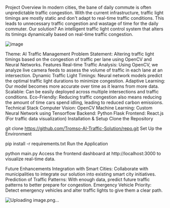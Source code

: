 Project Overview
In modern cities, the bane of daily commute is often unpredictable traffic congestion. With the current infrastructure, traffic light timings are mostly static and don't adapt to real-time traffic conditions. This leads to unnecessary traffic congestion and wastage of time for the daily commuter. Our solution? An intelligent traffic light control system that alters its timings dynamically based on real-time traffic congestion.

![image](https://github.com/user-attachments/assets/dc2b1a4e-fa15-4552-b5d7-01757393edb0)


Theme: AI Traffic Management
Problem Statement: Altering traffic light timings based on the congestion of traffic per lane using OpenCV and Neural Networks.
Features
Real-time Traffic Analysis: Using OpenCV, we analyze live camera feeds to assess the volume of traffic in each lane at an intersection.
Dynamic Traffic Light Timings: Neural network models predict the optimal traffic light durations to minimize congestion.
Adaptive Learning: Our model becomes more accurate over time as it learns from more data.
Scalable: Can be easily deployed across multiple intersections and traffic conditions.
Eco-Friendly: Reducing traffic congestion also means reducing the amount of time cars spend idling, leading to reduced carbon emissions.
Technical Stack
Computer Vision: OpenCV
Machine Learning: Custom Neural Network using Tensorflow
Backend: Python Flask
Frontend: React.js (For traffic data visualization)
Installation & Setup
Clone the Repository

git clone https://github.com/Tromso-AI-Traffic-Solution/repo.git
Set Up the Environment

pip install -r requirements.txt
Run the Application

python main.py
Access the frontend dashboard at http://localhost:3000 to visualize real-time data.

Future Enhancements
Integration with Smart Cities: Collaborate with municipalities to integrate our solution into existing smart city initiatives.
Prediction of Traffic Patterns: With enough data, predict future traffic patterns to better prepare for congestion.
Emergency Vehicle Priority: Detect emergency vehicles and alter traffic lights to give them a clear path.

![Uploading image.png…]()

